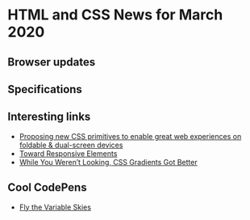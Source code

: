 # HTML and CSS News for March 2020

## Browser updates



## Specifications


## Interesting links

- [Proposing new CSS primitives to enable great web experiences on foldable & dual-screen devices](https://github.com/w3c/csswg-drafts/issues/4736)
- [Toward Responsive Elements](https://bkardell.com/blog/TowardResponsive.html?1)
- [While You Weren’t Looking, CSS Gradients Got Better](https://css-tricks.com/while-you-werent-looking-css-gradients-got-better/)

## Cool CodePens

- [Fly the Variable Skies](https://codepen.io/jpamental/full/YzXzOMe)